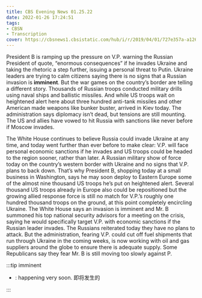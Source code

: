 ```yaml
---
title: CBS Evening News 01.25.22
date: 2022-01-26 17:24:51
tags:
- CBSN
- Transcription
cover: https://cbsnews1.cbsistatic.com/hub/i/r/2019/04/01/727e357a-a126-4138-a2c5-4d3222669d57/thumbnail/640x360/3ff2761028dc5c65cc4f07acd54bcd5c/cbsn2-logo-1920x1080.jpg
---
```

President B is ramping up the pressure on V.P. warning the Russian President of quote, “enormous consequences” if he invades Ukraine and taking the rhetoric a step further, issuing a personal threat to Putin. Ukraine leaders are trying to calm citizens saying there is no signs that a Russian invasion is **imminent**. But the war games on the country’s border are telling a different story. Thousands of Russian troops conducted military drills using naval ships and ballistic missiles. And while US troops wait on heightened alert here about three hundred anti-tank missiles and other American made weapons like bunker buster, arrived in Kiev today. The administration says diplomacy isn’t dead, but tensions are still mounting. The US and allies have vowed to hit Russia with sanctions like never before if Moscow invades. 

The White House continues to believe Russia could invade Ukraine at any time, and today went further than ever before to make clear: V.P. will face personal economic sanctions if he invades and US troops could be headed to the region sooner, rather than later. A Russian military show of force today on the country’s western border with Ukraine and no signs that V.P. plans to back down. That’s why President B, shopping today at a small business in Washington, says he may soon deploy to Eastern Europe some of the almost nine thousand US troops he’s put on heightened alert. Several thousand US troops already in Europe also could be repositioned but the growing allied response force is still no match for V.P.’s roughly one hundred thousand troops on the ground, at this point completely encircling Ukraine. The White House says an invasion is imminent and Mr. B summoned his top national security advisors for a meeting on the crisis, saying he would specifically target V.P. with economic sanctions if the Russian leader invades. The Russians reiterated today they have no plans to attack. But the administration, fearing V.P. could cut off fuel shipments that run through Ukraine in the coming weeks, is now working with oil and gas suppliers around the globe to ensure there is adequate supply. Some Republicans say they fear Mr. B is still moving too slowly against P. 

:::tip imminent

- : happening very soon. 即将发生的
  
:::
